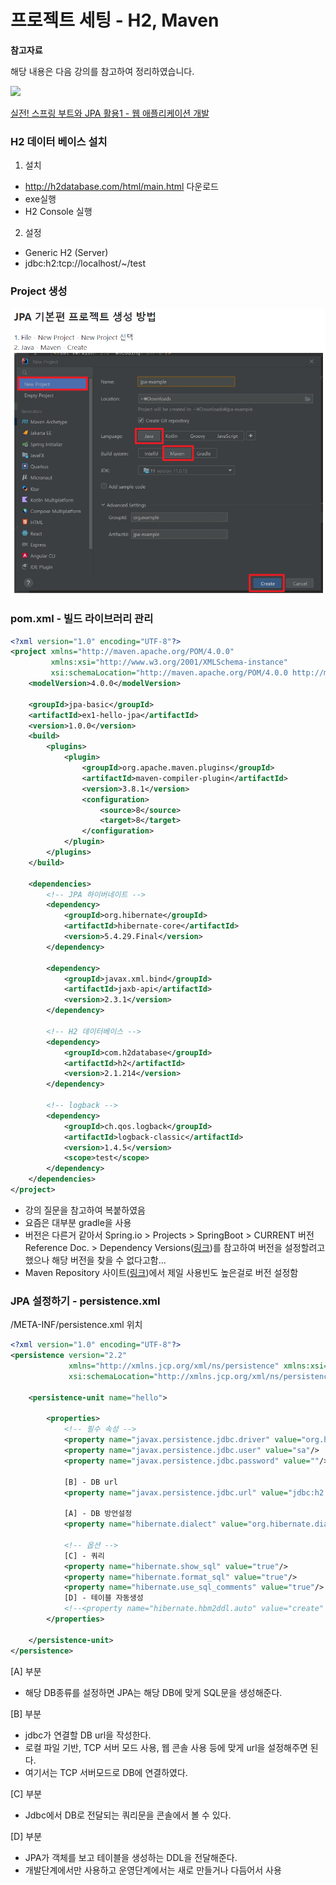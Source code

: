 # 프로젝트 세팅 - H2, Maven 

**참고자료**

해당 내용은 다음 강의를 참고하여 정리하였습니다. 

![](https://cdn.inflearn.com/public/courses/324119/course_cover/07c45106-3cfa-4dd6-93ed-a6449591831c/%E1%84%80%E1%85%B3%E1%84%85%E1%85%AE%E1%86%B8%205%20%E1%84%87%E1%85%A9%E1%86%A8%E1%84%89%E1%85%A1%204.png)

[실전! 스프링 부트와 JPA 활용1 - 웹 애플리케이션 개발](https://www.inflearn.com/course/%EC%8A%A4%ED%94%84%EB%A7%81%EB%B6%80%ED%8A%B8-JPA-%ED%99%9C%EC%9A%A9-1/dashboard)



### H2 데이터 베이스 설치

1. 설치

- http://h2database.com/html/main.html 다운로드
- exe실행
- H2 Console 실행

2. 설정

- Generic H2 (Server)
- jdbc:h2:tcp://localhost/~/test



### Project 생성

![image](img/image.png)



### pom.xml - 빌드 라이브러리 관리

```xml
<?xml version="1.0" encoding="UTF-8"?>
<project xmlns="http://maven.apache.org/POM/4.0.0"
         xmlns:xsi="http://www.w3.org/2001/XMLSchema-instance"
         xsi:schemaLocation="http://maven.apache.org/POM/4.0.0 http://maven.apache.org/xsd/maven-4.0.0.xsd">
    <modelVersion>4.0.0</modelVersion>

    <groupId>jpa-basic</groupId>
    <artifactId>ex1-hello-jpa</artifactId>
    <version>1.0.0</version>
    <build>
        <plugins>
            <plugin>
                <groupId>org.apache.maven.plugins</groupId>
                <artifactId>maven-compiler-plugin</artifactId>
                <version>3.8.1</version>
                <configuration>
                    <source>8</source>
                    <target>8</target>
                </configuration>
            </plugin>
        </plugins>
    </build>

    <dependencies>
        <!-- JPA 하이버네이트 -->
        <dependency>
            <groupId>org.hibernate</groupId>
            <artifactId>hibernate-core</artifactId>
            <version>5.4.29.Final</version>
        </dependency>

        <dependency>
            <groupId>javax.xml.bind</groupId>
            <artifactId>jaxb-api</artifactId>
            <version>2.3.1</version>
        </dependency>

        <!-- H2 데이터베이스 -->
        <dependency>
            <groupId>com.h2database</groupId>
            <artifactId>h2</artifactId>
            <version>2.1.214</version>
        </dependency>

        <!-- logback -->
        <dependency>
            <groupId>ch.qos.logback</groupId>
            <artifactId>logback-classic</artifactId>
            <version>1.4.5</version>
            <scope>test</scope>
        </dependency>
    </dependencies>
</project>
```

- 강의 질문을 참고하여 복붙하였음
- 요즘은 대부분 gradle을 사용
- 버전은 다른거 같아서 Spring.io > Projects > SpringBoot > CURRENT 버전 Reference Doc. > Dependency Versions([링크](https://docs.spring.io/spring-boot/docs/current/reference/html/dependency-versions.html#appendix.dependency-versions))를 참고하여 버전을 설정할려고 했으나 해당 버전을 찾을 수 없다고함...
- Maven Repository 사이트([링크](https://mvnrepository.com/artifact/ch.qos.logback/logback-classic/1.4.6))에서 제일 사용빈도 높은걸로 버전 설정함



### JPA 설정하기 - persistence.xml

/META-INF/persistence.xml 위치

```xml
<?xml version="1.0" encoding="UTF-8"?>
<persistence version="2.2"
             xmlns="http://xmlns.jcp.org/xml/ns/persistence" xmlns:xsi="http://www.w3.org/2001/XMLSchema-instance"
             xsi:schemaLocation="http://xmlns.jcp.org/xml/ns/persistence http://xmlns.jcp.org/xml/ns/persistence/persistence_2_2.xsd">
    
    <persistence-unit name="hello">
        
        <properties>
            <!-- 필수 속성 -->
            <property name="javax.persistence.jdbc.driver" value="org.h2.Driver"/>
            <property name="javax.persistence.jdbc.user" value="sa"/>
            <property name="javax.persistence.jdbc.password" value=""/>
            
            [B] - DB url
            <property name="javax.persistence.jdbc.url" value="jdbc:h2:tcp://localhost/~/test"/>
            
            [A] - DB 방언설정
            <property name="hibernate.dialect" value="org.hibernate.dialect.H2Dialect"/>

            <!-- 옵션 -->
            [C] - 쿼리
            <property name="hibernate.show_sql" value="true"/>
            <property name="hibernate.format_sql" value="true"/>
            <property name="hibernate.use_sql_comments" value="true"/>
            [D] - 테이블 자동생성
            <!--<property name="hibernate.hbm2ddl.auto" value="create" />-->
        </properties>
        
    </persistence-unit>
</persistence>
```

[A] 부분

- 해당 DB종류를 설정하면 JPA는 해당 DB에 맞게 SQL문을 생성해준다. 

[B] 부분

- jdbc가 연결할 DB url을 작성한다.
- 로컬 파일 기반, TCP 서버 모드 사용, 웹 콘솔 사용 등에 맞게 url을 설정해주면 된다.
- 여기서는 TCP 서버모드로 DB에 연결하였다.

[C] 부분

- Jdbc에서 DB로 전달되는 쿼리문을 콘솔에서 볼 수 있다.

[D] 부분

- JPA가 객체를 보고 테이블을 생성하는 DDL을 전달해준다.
- 개발단계에서만 사용하고 운영단계에서는 새로 만들거나 다듬어서 사용

